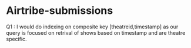 # Airtribe-submissions
Q1 : I would do indexing on composite key [theatreid,timestamp] as our query is 
focused on retrival of shows based on timestamp and are theatre specific. 


